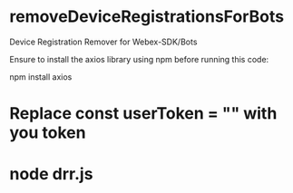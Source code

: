 # removeDeviceRegistrationsForBots
Device Registration Remover for Webex-SDK/Bots


Ensure to install the axios library using npm before running this code:

npm install axios


# Replace const userToken = "<your user token here>" with you token

# node drr.js

